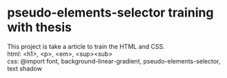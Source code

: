 # pseudo-elements-selector training with thesis

This project is take a article to train the HTML and CSS.<br>
html: &lt;h1&gt;, &lt;p&gt;, &lt;em&gt;, &lt;sup&gt;&lt;sub&gt;<br>
css: @import font, background-linear-gradient, pseudo-elements-selector, text shadow
